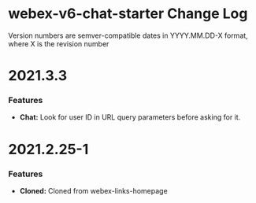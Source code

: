 # webex-v6-chat-starter Change Log

Version numbers are semver-compatible dates in YYYY.MM.DD-X format,
where X is the revision number

# 2021.3.3

### Features
* **Chat:** Look for user ID in URL query parameters before asking for it.


# 2021.2.25-1

### Features
* **Cloned:** Cloned from webex-links-homepage
